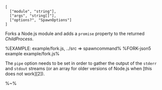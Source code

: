 ```### fork => ChildProcessWithPromise
[
  ["module", "string"],
  ["args", "string[]"],
  ["options?", "SpawnOptions"]
]
```

Forks a Node.js module and adds a `promise` property to the returned _ChildProcess_.

%EXAMPLE: example/fork.js, ../src => spawncommand%
%FORK-json5 example example/fork.js%

The `pipe` option needs to be set in order to gather the output of the `stderr` and `stdout` streams (or an array for older versions of Node.js when [this does not work][2]).

%~%